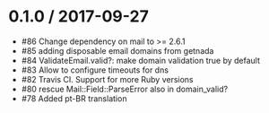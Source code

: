 
0.1.0 / 2017-09-27
==================

  * #86 Change dependency on mail to >= 2.6.1
  * #85 adding disposable email domains from getnada
  * #84 ValidateEmail.valid?: make domain validation true by default
  * #83 Allow to configure timeouts for dns
  * #82 Travis CI. Support for more Ruby versions
  * #80 rescue Mail::Field::ParseError also in domain_valid?
  * #78 Added pt-BR translation
